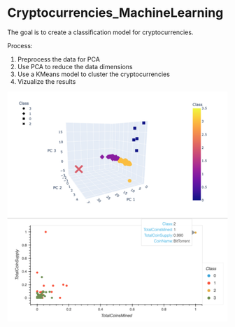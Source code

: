 # Cryptocurrencies_MachineLearning

The goal is to create a classification model for cryptocurrencies.

Process:
1. Preprocess the data for PCA
2. Use PCA to reduce the data dimensions
3. Use a KMeans model to cluster the cryptocurrencies
4. Vizualize the results

![3d plot](Resources/3d_plot.png)
![2d plot](Resources/2d_plot.png)